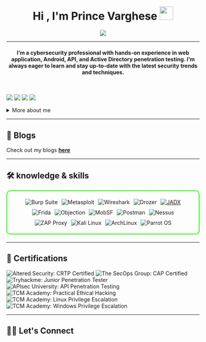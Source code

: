 <h1 align="center">Hi , I'm Prince Varghese <img src="https://media.giphy.com/media/hvRJCLFzcasrR4ia7z/giphy.gif" width="35"></h1>
<p align="center">
 <a href="https://github.com/DenverCoder1/readme-typing-svg"><img src="https://readme-typing-svg.herokuapp.com?lines=CyberSecurity+Enthusiast;Penetration%20Tester;Always%20learning%20new%20things&center=true&width=500&height=50&font=georgia"></a>
</p>
<hr/>
<h4 align="center">I’m a cybersecurity professional with hands-on experience in web application, Android, API, and Active Directory penetration testing. I’m always eager to learn and stay up-to-date with the latest security trends and techniques.</h4>
<br>

<a href="https://linkedin.com/scratch"><img src="https://img.shields.io/badge/-LinkedIn-0072b1?&style=for-the-badge&logo=linkedin&logoColor=white" /></a>
<a href="https://medium.com/@yourusername"><img src="https://img.shields.io/badge/-Medium-00ab6c?&style=for-the-badge&logo=medium&logoColor=white" /></a>
<a href="https://twitter.com/yourusername"><img src="https://img.shields.io/badge/-Twitter-1DA1F2?&style=for-the-badge&logo=twitter&logoColor=white" /></a>
<a href="https://github.com/yourusername"><img src="https://img.shields.io/badge/-GitHub-181717?&style=for-the-badge&logo=github&logoColor=white" /></a>



<details>
  <summary>More about me</summary>

- **Name**: prince Varghese
- **From**: India
- **Cyber Security Enthusiast** | **Pentester** |
- I have experience with web application pentesting, android pentesting, API pentesting and active directory pentesting.
- Continuously improving my knowledge of **Website Vulnerabilities** and **Cybersecurity Skills**.
- I’m currently learning and exploring **advanced hacking techniques**, and **cybersecurity certifications**.

</details>

---

## 📝 Blogs
Check out my blogs **[here](https://medium.com/@princeoffl)**

---

## 🛠️ knowledge & skills


<div style="border: 2px solid #22F700; border-radius: 10px; padding: 20px; margin-bottom: 20px;">
  <div align="left" style="display: flex; flex-wrap: wrap; justify-content: center; gap: 10px;">
      <img src="https://img.shields.io/badge/Burp_Suite-FF6633?style=for-the-badge&logo=burp-suite&color=000000" alt="Burp Suite" />
      <img src="https://img.shields.io/badge/Metasploit-008C8C?style=for-the-badge&logo=metasploit&color=000000" alt="Metasploit" />
      <img src="https://img.shields.io/badge/Wireshark-000000?style=for-the-badge&logo=wireshark&logoColor=white" alt="Wireshark" />
      <img src="https://img.shields.io/badge/Drozer-FF6347?style=for-the-badge&logo=appveyor&logoColor=white" alt="Drozer" />
      <a href="https://github.com/skylot/jadx">
      <img src="https://img.shields.io/badge/JADX-3A8C9D?style=for-the-badge&logo=github&logoColor=white" alt="JADX" />
      </a>
      <img src="https://img.shields.io/badge/Frida-00BFFF?style=for-the-badge&logo=github&logoColor=white" alt="Frida" />
      <img src="https://img.shields.io/badge/Objection-FF5733?style=for-the-badge&logo=github&logoColor=white" alt="Objection" />
      <img src="https://img.shields.io/badge/MobSF-FF6F00?style=for-the-badge&logo=github&logoColor=white" alt="MobSF" />
      <img src="https://img.shields.io/badge/Postman-FF6C37?style=for-the-badge&logo=postman&logoColor=white" alt="Postman" />
      <img src="https://img.shields.io/badge/Nessus-1F70C1?style=for-the-badge&logo=github&logoColor=white" alt="Nessus" />
      <img src="https://img.shields.io/badge/ZAP-FFA500?style=for-the-badge&logo=owasp&logoColor=white" alt="ZAP Proxy" />
      <img src="https://img.shields.io/badge/Kali_Linux-5B5D5D?style=for-the-badge&logo=linux&logoColor=white" alt="Kali Linux" />
      <img src="https://img.shields.io/badge/ArchLinux-1793D1?style=for-the-badge&logo=archlinux&logoColor=white" alt="ArchLinux" />
      <img src="https://img.shields.io/badge/Parrot_OS-2E3A46?style=for-the-badge&logo=linux&logoColor=white" alt="Parrot OS" />

  </div>
</div>

---

## 📜 Certifications

<div>

<img src="https://img.shields.io/badge/Altered_Security-CRTP_Certified-blue?style=for-the-badge&color=000000" alt="Altered Security: CRTP Certified" />
<img src="https://img.shields.io/badge/The_SecOps_Group-CAP_Certified-FF5733?style=for-the-badge&color=000000" alt="The SecOps Group: CAP Certified" />
<img src="https://img.shields.io/badge/Tryhackme-Jr_Penetration_Tester-FF1493?style=for-the-badge&color=000000" alt="Tryhackme: Junior Penetration Tester" />
<img src="https://img.shields.io/badge/APIsec_University-API_Penetration_Testing-00BFFF?style=for-the-badge&color=000000" alt="APIsec University: API Penetration Testing" />
<img src="https://img.shields.io/badge/TCM_Academy-Practical_Ethical_Hacking_-FFD700?style=for-the-badge&color=000000" alt="TCM Academy: Practical Ethical Hacking" />
<img src="https://img.shields.io/badge/TCM_Academy-Linux_Privilege_Escalation-32CD32?style=for-the-badge&color=000000" alt="TCM Academy: Linux Privilege Escalation" />
<img src="https://img.shields.io/badge/TCM_Academy-Windows_Privilege_Escalation-FF6347?style=for-the-badge&color=000000" alt="TCM Academy: Windows Privilege Escalation" />


</div>

---

## 🙋‍♀️ Let's Connect

